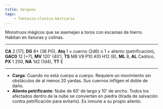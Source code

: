 ```yaml
---
title: Gorgona
tags:
    - fantasia-clasica-bestiario
---
```

Monstruos mágicos que se asemejan a toros con escamas de hierro. Habitan en llanuras y colinas.
___
**CA** 2 [17], **DG** 8\* (36 PG), **Atq** 1 × cuerno (2d6) o 1 × aliento (petrificación), **GAC0** 12 [+7], **MV** 120’ (40’), **TS** M8 V9 P10 A10 H12 (8), **ML** 8, **AL** Caótico, **PX** 1 200, **NA** 1d2 (1d4), **TT** E
___
- **Carga**: Cuando no está cuerpo a cuerpo. Requiere un movimiento sin obstáculos de al menos 20 yardas. Sus cuernos infligen el doble de daño.
- **Aliento petrificante**: Nube de 60’ de largo y 10’ de ancho. Todos los afectados dentro de la nube se convierten en piedra (tirada de salvación contra petrificación para evitarlo). Es inmune a su propio aliento.
